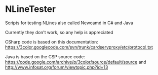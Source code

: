 # NLineTester
Scripts for testing NLines also called Newcamd in C# and Java

Currently they don't work, so any help is appreciated

CSharp code is based on this documentation: https://3color.googlecode.com/svn/trunk/cardservproxy/etc/protocol.txt

Java is based on the CSP source code:
https://code.google.com/archive/p/3color/source/default/source
and http://www.infosat.org/forum/viewtopic.php?id=13
